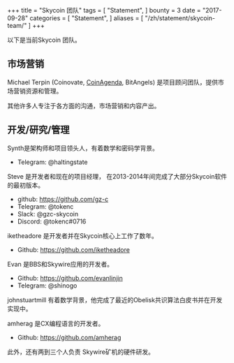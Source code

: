 +++
title = "Skycoin 团队"
tags = [
    "Statement",
]
bounty = 3
date = "2017-09-28"
categories = [
    "Statement",
]
aliases = [
	"/zh/statement/skycoin-team/"
]
+++

以下是当前Skycoin 团队。

## 市场营销

Michael Terpin (Coinovate, [CoinAgenda](http://www.coinagenda.com/), BitAngels)
是项目顾问团队，提供市场营销资源和管理。

其他许多人专注于各方面的沟通，市场营销和内容产出。

## 开发/研究/管理

Synth是架构师和项目领头人，有着数学和密码学背景。

* Telegram: @haltingstate

Steve 是开发者和现在的项目经理， 在2013-2014年间完成了大部分Skycoin软件的最初版本。

* github: https://github.com/gz-c
* Telegram: @tokenc
* Slack: @gzc-skycoin
* Discord: @tokenc#0716

iketheadore 是开发者并在Skycoin核心上工作了数年。

* Github: https://github.com/iketheadore

Evan 是BBS和Skywire应用的开发者。

* Github: https://github.com/evanlinjin
* Telegram: @shinogo

johnstuartmill 有着数学背景，他完成了最近的Obelisk共识算法白皮书并在开发实现中。

amherag 是CX编程语言的开发者。

* Github: https://github.com/amherag

此外，还有两到三个人负责 Skywire矿机的硬件研发。
